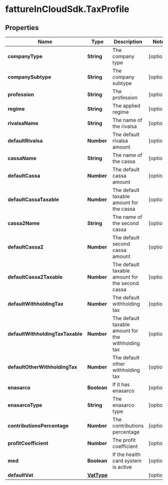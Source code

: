 # fattureInCloudSdk.TaxProfile

## Properties

Name | Type | Description | Notes
------------ | ------------- | ------------- | -------------
**companyType** | **String** | The company type | [optional] 
**companySubtype** | **String** | The company subtype | [optional] 
**profession** | **String** | The profession | [optional] 
**regime** | **String** | The applied regime | [optional] 
**rivalsaName** | **String** | The name of the rivalsa | [optional] 
**defaultRivalsa** | **Number** | The default rivalsa amount | [optional] 
**cassaName** | **String** | The name of the cassa | [optional] 
**defaultCassa** | **Number** | The default cassa amount | [optional] 
**defaultCassaTaxable** | **Number** | The default taxable amount for the cassa | [optional] 
**cassa2Name** | **String** | The name of the second cassa | [optional] 
**defaultCassa2** | **Number** | The default second cassa amount | [optional] 
**defaultCassa2Taxable** | **Number** | The default taxable amount for the second cassa | [optional] 
**defaultWithholdingTax** | **Number** | The default withholding tax | [optional] 
**defaultWithholdingTaxTaxable** | **Number** | The default taxable amount for the withholding tax | [optional] 
**defaultOtherWithholdingTax** | **Number** | The default other withholding tax | [optional] 
**enasarco** | **Boolean** | If it has enasarco | [optional] 
**enasarcoType** | **String** | The enasarco type | [optional] 
**contributionsPercentage** | **Number** | The contributions percentage | [optional] 
**profitCoefficient** | **Number** | The profit coefficient | [optional] 
**med** | **Boolean** | If the health card system is active | [optional] 
**defaultVat** | [**VatType**](VatType.md) |  | [optional] 


